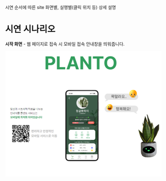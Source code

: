 시연 순서에 따른 site 화면별, 실행별(클릭 위치 등) 상세 설명

# 시연 시나리오

**시작 화면** - 
웹 페이지로 접속 시 모바일 접속 안내창을 띄워줍니다.

![Intro.png](./image/Intro.png)
